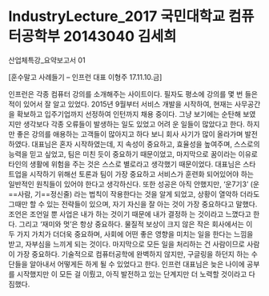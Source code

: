 # IndustryLecture_2017 국민대학교 컴퓨터공학부 20143040 김세희
산업체특강_요약보고서 01

[훈수말고 사례들기 – 인프런 대표 이형주 17.11.10.금]

인프런은 각종 컴퓨터 강의를 소개해주는 사이트이다. 필자도 평소에 강의를 몇 번 들은 적이 있어서 잘 알고 있었다. 2015년 9월부터 서비스 개발을 시작하여, 
현재는 사무공간을 확보하고 입주기업까지 선정하여 인턴까지 채용 중이다. 그냥 보기에는 순탄해 보였지만 생각보다 각종 오류들이 발생하는 일도 있었고 어려
운 일들이 많았다고 한다. 하지만 좋은 강의를 애용하는 고객들이 많아지고 하다 보니 회사 사기가 많이 올라가며 발전하였다. 대표님은 혼자 시작하였는데, 지
속성이 중요하고, 효율성을 높여주며, 스스로의 능력을 믿고 싶었고, 팀은 미친 듯이 중요하기 때문이었고, 마지막으로 꿈이라는 이유로 타인의 생활에 위험을 
주는 것은 스스로 별로라고 생각했기 때문이었다. 대표님은 스타트업을 시작하기 위해선 토론과 팀이 가장 중요하고 서비스가 훈련화 되어있어야 하는 일반적인 
원칙들이 있어야 한다고 생각하신다. 또한 성공은 아직 안했지만, ‘운7기3’ (운==사람, 기==정신줄) 라는 법칙이 작용한다는 것을 알게 되었고, 상황이 열악하
더라도 그때만 할 수 있는 전략들이 있으며, 자기 자신을 잘 아는 것이 가장 중요하다고 말했다. 조언은 조언일 뿐 사업은 내가 하는 것이기 때문에 내가 결정하
는 것이라고 느꼈다고 한다. 그리고 ‘재미와 멋’은 항상 중요하다. 물질적 보상이 크지 않은 작은 회사에서는 이 두 가지 가치가 더더욱 중요하며, 사회에 어떤 
좋은 영향을 미치는 일을 한다는 느낌을 받고, 자부심을 느끼게 되는 것이다. 마지막으로 모든 일을 처리하는 건 사람이므로 사람이 가장 중요하다. 기술적으로 
컴퓨터공학에 완벽하지 않지만, 구글링을 하던지 하는 수단들을 알아내서 어떻게든 하게 될 수 있었다고 한다. 인프런 대표님은 늦은 나이에 공부를 시작했지만 
이 모든 걸 이뤘고, 아직 발전하고 있는 단계지만 더 노력할 것이라고 다짐했다. 
